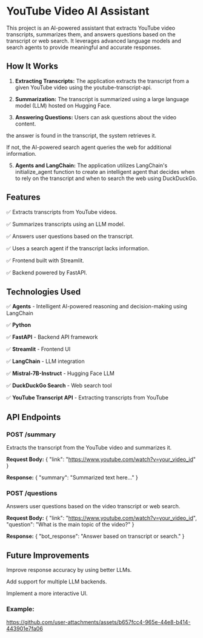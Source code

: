 # YouTube Video AI Assistant

This project is an AI-powered assistant that extracts YouTube video transcripts, summarizes them, and answers questions based on the transcript or web search. It leverages advanced language models and search agents to provide meaningful and accurate responses.

## How It Works

1. **Extracting Transcripts:** The application extracts the transcript from a given YouTube video using the youtube-transcript-api.

2. **Summarization:** The transcript is summarized using a large language model (LLM) hosted on Hugging Face.

3. **Answering Questions:**
Users can ask questions about the video content.

the answer is found in the transcript, the system retrieves it.

If not, the AI-powered search agent queries the web for additional information.
                            
5. **Agents and LangChain:** The application utilizes LangChain's initialize_agent function to create an intelligent agent that decides when to rely on the transcript and when to search the web using DuckDuckGo.

## Features

✅ Extracts transcripts from YouTube videos.

✅ Summarizes transcripts using an LLM model.

✅ Answers user questions based on the transcript.

✅ Uses a search agent if the transcript lacks information.

✅ Frontend built with Streamlit.

✅ Backend powered by FastAPI.


## Technologies Used

✅ **Agents** - Intelligent AI-powered reasoning and decision-making using LangChain

✅ **Python**

✅ **FastAPI** - Backend API framework

✅ **Streamlit** - Frontend UI

✅ **LangChain** - LLM integration

✅ **Mistral-7B-Instruct** - Hugging Face LLM

✅ **DuckDuckGo Search** - Web search tool

✅ **YouTube Transcript API** - Extracting transcripts from YouTube

## API Endpoints

### POST /summary
Extracts the transcript from the YouTube video and summarizes it.

**Request Body:**
{
  "link": "https://www.youtube.com/watch?v=your_video_id"
}

**Response:**
{
  "summary": "Summarized text here..."
}

### POST /questions
Answers user questions based on the video transcript or web search.

**Request Body:**
{
  "link": "https://www.youtube.com/watch?v=your_video_id",
  "question": "What is the main topic of the video?"
}

**Response:**
{
  "bot_response": "Answer based on transcript or search."
}

## Future Improvements

Improve response accuracy by using better LLMs.

Add support for multiple LLM backends.

Implement a more interactive UI.

### Example:

https://github.com/user-attachments/assets/b657fcc4-965e-44e8-b414-443901e7fa06


